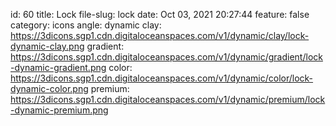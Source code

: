 id: 60
title: Lock 
file-slug: lock
date: Oct 03, 2021 20:27:44
feature: false
category: icons
angle: dynamic
clay: https://3dicons.sgp1.cdn.digitaloceanspaces.com/v1/dynamic/clay/lock-dynamic-clay.png
gradient: https://3dicons.sgp1.cdn.digitaloceanspaces.com/v1/dynamic/gradient/lock-dynamic-gradient.png
color: https://3dicons.sgp1.cdn.digitaloceanspaces.com/v1/dynamic/color/lock-dynamic-color.png
premium: https://3dicons.sgp1.cdn.digitaloceanspaces.com/v1/dynamic/premium/lock-dynamic-premium.png
